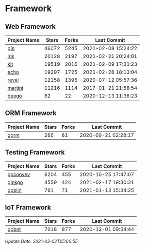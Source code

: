 # Framework

## Web Framework
| Project Name | Stars | Forks | Last Commit |
| ------------ | ----- | ----- | ----------- |
| [gin](https://github.com/gin-gonic/gin) | 46072 | 5245 | 2021-02-08 15:24:22 |
| [iris](https://github.com/kataras/iris) | 20128 | 2197 | 2021-02-21 20:24:01 |
| [kit](https://github.com/go-kit/kit) | 19519 | 2016 | 2021-02-09 17:31:23 |
| [echo](https://github.com/labstack/echo) | 19297 | 1725 | 2021-02-28 18:13:04 |
| [revel](https://github.com/revel/revel) | 12158 | 1395 | 2020-07-12 05:57:36 |
| [martini](https://github.com/go-martini/martini) | 11216 | 1114 | 2017-01-21 21:58:54 |
| [beego](https://github.com/astaxie/beego) | 82 | 22 | 2020-12-13 11:36:23 |

## ORM Framework
| Project Name | Stars | Forks | Last Commit |
| ------------ | ----- | ----- | ----------- |
| [gorm](https://github.com/jinzhu/gorm) | 266 | 81 | 2020-09-21 02:28:17 |

## Testing Framework
| Project Name | Stars | Forks | Last Commit |
| ------------ | ----- | ----- | ----------- |
| [goconvey](https://github.com/smartystreets/goconvey) | 6204 | 455 | 2020-10-25 17:47:07 |
| [ginkgo](https://github.com/onsi/ginkgo) | 4559 | 424 | 2021-02-17 19:30:31 |
| [goblin](https://github.com/franela/goblin) | 761 | 71 | 2021-01-13 15:34:25 |

## IoT Framework
| Project Name | Stars | Forks | Last Commit |
| ------------ | ----- | ----- | ----------- |
| [gobot](https://github.com/hybridgroup/gobot) | 7018 | 877 | 2020-12-01 09:54:44 |

*Update Date: 2021-03-02T05:00:55*